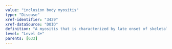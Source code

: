 ```yaml
---
value: "inclusion body myositis"
type: "Disease"
xref-identifier: "3429"
xref-dataSource: "DOID"
definition: "A myositis that is characterized by late onset of skeletal muscle inflammation, weakness, and atrophy with cytoplasmic granules and vacuoles in the muscle.|OMIM mapping confirmed by DO. [SN]."
level: "Level 4+"
parents: [633]
---
```

